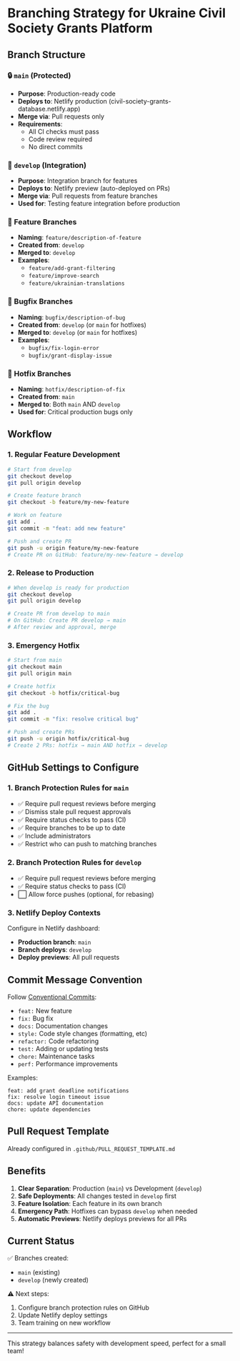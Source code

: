 # Branching Strategy for Ukraine Civil Society Grants Platform

## Branch Structure

### 🔒 `main` (Protected)
- **Purpose**: Production-ready code
- **Deploys to**: Netlify production (civil-society-grants-database.netlify.app)
- **Merge via**: Pull requests only
- **Requirements**: 
  - All CI checks must pass
  - Code review required
  - No direct commits

### 🚀 `develop` (Integration)
- **Purpose**: Integration branch for features
- **Deploys to**: Netlify preview (auto-deployed on PRs)
- **Merge via**: Pull requests from feature branches
- **Used for**: Testing feature integration before production

### 🌟 Feature Branches
- **Naming**: `feature/description-of-feature`
- **Created from**: `develop`
- **Merged to**: `develop`
- **Examples**:
  - `feature/add-grant-filtering`
  - `feature/improve-search`
  - `feature/ukrainian-translations`

### 🐛 Bugfix Branches
- **Naming**: `bugfix/description-of-bug`
- **Created from**: `develop` (or `main` for hotfixes)
- **Merged to**: `develop` (or `main` for hotfixes)
- **Examples**:
  - `bugfix/fix-login-error`
  - `bugfix/grant-display-issue`

### 🚨 Hotfix Branches
- **Naming**: `hotfix/description-of-fix`
- **Created from**: `main`
- **Merged to**: Both `main` AND `develop`
- **Used for**: Critical production bugs only

## Workflow

### 1. Regular Feature Development
```bash
# Start from develop
git checkout develop
git pull origin develop

# Create feature branch
git checkout -b feature/my-new-feature

# Work on feature
git add .
git commit -m "feat: add new feature"

# Push and create PR
git push -u origin feature/my-new-feature
# Create PR on GitHub: feature/my-new-feature → develop
```

### 2. Release to Production
```bash
# When develop is ready for production
git checkout develop
git pull origin develop

# Create PR from develop to main
# On GitHub: Create PR develop → main
# After review and approval, merge
```

### 3. Emergency Hotfix
```bash
# Start from main
git checkout main
git pull origin main

# Create hotfix
git checkout -b hotfix/critical-bug

# Fix the bug
git add .
git commit -m "fix: resolve critical bug"

# Push and create PRs
git push -u origin hotfix/critical-bug
# Create 2 PRs: hotfix → main AND hotfix → develop
```

## GitHub Settings to Configure

### 1. Branch Protection Rules for `main`
- ✅ Require pull request reviews before merging
- ✅ Dismiss stale pull request approvals
- ✅ Require status checks to pass (CI)
- ✅ Require branches to be up to date
- ✅ Include administrators
- ✅ Restrict who can push to matching branches

### 2. Branch Protection Rules for `develop`
- ✅ Require pull request reviews before merging
- ✅ Require status checks to pass (CI)
- ⬜ Allow force pushes (optional, for rebasing)

### 3. Netlify Deploy Contexts
Configure in Netlify dashboard:
- **Production branch**: `main`
- **Branch deploys**: `develop`
- **Deploy previews**: All pull requests

## Commit Message Convention

Follow [Conventional Commits](https://www.conventionalcommits.org/):

- `feat:` New feature
- `fix:` Bug fix
- `docs:` Documentation changes
- `style:` Code style changes (formatting, etc)
- `refactor:` Code refactoring
- `test:` Adding or updating tests
- `chore:` Maintenance tasks
- `perf:` Performance improvements

Examples:
```
feat: add grant deadline notifications
fix: resolve login timeout issue
docs: update API documentation
chore: update dependencies
```

## Pull Request Template

Already configured in `.github/PULL_REQUEST_TEMPLATE.md`

## Benefits

1. **Clear Separation**: Production (`main`) vs Development (`develop`)
2. **Safe Deployments**: All changes tested in `develop` first
3. **Feature Isolation**: Each feature in its own branch
4. **Emergency Path**: Hotfixes can bypass `develop` when needed
5. **Automatic Previews**: Netlify deploys previews for all PRs

## Current Status

✅ Branches created:
- `main` (existing)
- `develop` (newly created)

⚠️ Next steps:
1. Configure branch protection rules on GitHub
2. Update Netlify deploy settings
3. Team training on new workflow

---

This strategy balances safety with development speed, perfect for a small team!